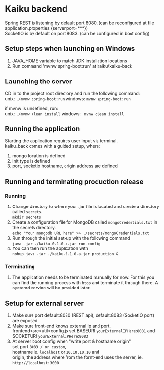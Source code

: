 # Kaiku backend

Spring REST is listening by default port 8080. (can be reconfigured at file application.properties {server.port=***})   
SocketIO is by default on port 8083. (can be configured in boot config)

## Setup steps when launching on Windows
1. JAVA_HOME variable to match JDK installation locations
2. Run command 'mvnw spring-boot:run' at kaiku\kaiku-back

## Launching the server
CD in to the project root directory and run the following command:  
unix: `./mvnw spring-boot:run`
windows: `mvnw spring-boot:run`

if mvnw is undefined, run:  
unix: `./mvnw clean install` 
windows: ` mvnw clean install`  

## Running the application
Starting the application requires user input via terminal.  
kaiku_back comes with a guided setup, where:  
1. mongo location is defined
2. init type is defined
3. port, socketio hostname, origin address are defined

## Running and terminating production release

### Running
1. Change directory to where your .jar file is located and create a directory called `secrets`.  
`mkdir secrets`
2. Create a configuration file for MongoDB called `mongoCredentials.txt` in the secrets directory.  
`echo "Your mongodb URL here" >> ./secrets/mongoCredentials.txt`
3. Run through the initial set-up with the following command  
`java -jar ./kaiku-0.1.0-a.jar run-config`
4. You can then run the application with  
`nohup java -jar ./kaiku-0.1.0-a.jar production &`

### Terminating
1. The application needs to be terminated manually for now. For this you can find the running process with `htop` and terminate it through there. A systemd service will be provided later.

## Setup for external server
1. Make sure port default:8080 (REST api), default:8083 (SocketIO port) are exposed  
2. Make sure front-end knows external ip and port. frontend>src>util>config.js set BASEURI `yourExternalIPHere`:`8081` and SOCKETURI `yourExternalIPHere`:`8083`
3. At server boot config when "write port & hostname  origin",  
    set port `8083 / or custom`,  
    hostname ie. `localhost` or `10.10.10.10` and  
    origin, the address where from the fornt-end uses the server, ie. `http://localhost:3000`  
